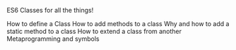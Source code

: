 ES6 Classes for all the things!

How to define a Class
How to add methods to a class
Why and how to add a static method to a class
How to extend a class from another
Metaprogramming and symbols
